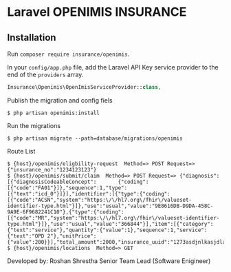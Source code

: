 Laravel OPENIMIS INSURANCE
========

## Installation

Run `composer require insurance/openimis`.

In your `config/app.php` file, add the Laravel API Key service provider to the end of the `providers` array.

```php
Insurance\Openimis\OpenImisServiceProvider::class,
```

Publish the migration and config fiels

    $ php artisan openimis:install

Run the migrations

    $ php artisan migrate --path=database/migrations/openimis
    
Route List 

    $ {host}/openimis/eligbility-request  Method=> POST Request=> {"insurance_no":"1234123123"}
    $ {host}/openimis/submit/claim  Method=> POST Request=> {"diagnosis":[{"diagnosisCodeableConcept":       {"coding":[{"code":"FA01"}]},"sequence":1,"type":[{"text":"icd_0"}]}],"identifier":[{"type":{"coding":[{"code":"ACSN","system":"https:\/\/hl7.org\/fhir\/valueset-identifier-type.html"}]},"use":"usual","value":"9E8616DB-D9DA-458C-9A9E-6F9682241C10"},{"type":{"coding":[{"code":"MR","system":"https:\/\/hl7.org\/fhir\/valueset-identifier-type.html"}]},"use":"usual","value":"366844"}],"item":[{"category":{"text":"service"},"quantity":{"value":1},"sequence":1,"service":{"text":"OPD 2"},"unitPrice":{"value":200}}],"total_amount":2000,"insurance_uuid":"1273asdjnlkasjdlas","type":"0"}
    $ {host}/openimis/locations  Method=> GET

Developed by: Roshan Shrestha
Senior Team Lead (Software Enigineer)
